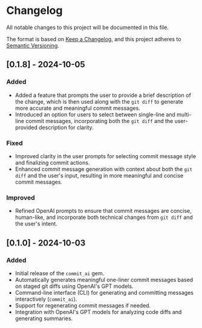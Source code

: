 # Changelog

All notable changes to this project will be documented in this file.

The format is based on [Keep a Changelog](https://keepachangelog.com/en/1.0.0/), and this project adheres to [Semantic Versioning](https://semver.org/spec/v2.0.0.html).

## [0.1.8] - 2024-10-05
### Added
- Added a feature that prompts the user to provide a brief description of the change, which is then used along with the `git diff` to generate more accurate and meaningful commit messages.
- Introduced an option for users to select between single-line and multi-line commit messages, incorporating both the `git diff` and the user-provided description for clarity.

### Fixed
- Improved clarity in the user prompts for selecting commit message style and finalizing commit actions.
- Enhanced commit message generation with context about both the `git diff` and the user's input, resulting in more meaningful and concise commit messages.

### Improved
- Refined OpenAI prompts to ensure that commit messages are concise, human-like, and incorporate both technical changes from `git diff` and the user's intent.

## [0.1.0] - 2024-10-03
### Added
- Initial release of the `commit_ai` gem.
- Automatically generates meaningful one-liner commit messages based on staged git diffs using OpenAI's GPT models.
- Command-line interface (CLI) for generating and committing messages interactively (`commit_ai`).
- Support for regenerating commit messages if needed.
- Integration with OpenAI's GPT models for analyzing code diffs and generating summaries.
